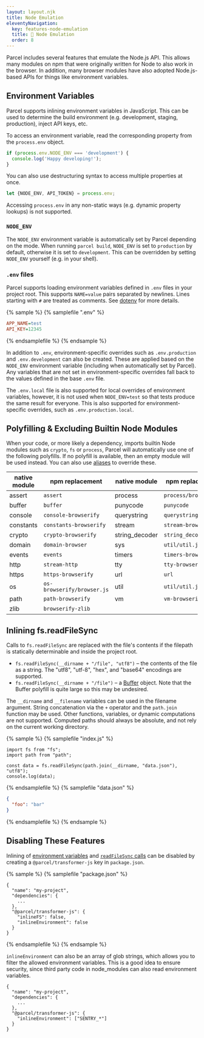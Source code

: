 ```yaml
---
layout: layout.njk
title: Node Emulation
eleventyNavigation:
  key: features-node-emulation
  title: 🐢 Node Emulation
  order: 8
---
```


Parcel includes several features that emulate the Node.js API. This allows many modules on npm that were originally written for Node to also work in the browser. In addition, many browser modules have also adopted Node.js-based APIs for things like environment variables.

## Environment Variables

Parcel supports inlining environment variables in JavaScript. This can be used to determine the build environment (e.g. development, staging, production), inject API keys, etc.

To access an environment variable, read the corresponding property from the `process.env` object.

```js
if (process.env.NODE_ENV === 'development') {
  console.log('Happy developing!');
}
```

You can also use destructuring syntax to access multiple properties at once.

```js
let {NODE_ENV, API_TOKEN} = process.env;
```

Accessing `process.env` in any non-static ways (e.g. dynamic property lookups) is not supported.

### `NODE_ENV`

The `NODE_ENV` environment variable is automatically set by Parcel depending on the mode. When running `parcel build`, `NODE_ENV` is set to `production` by default, otherwise it is set to `development`. This can be overridden by setting `NODE_ENV` yourself (e.g. in your shell).

### `.env` files

Parcel supports loading environment variables defined in `.env` files in your project root. This supports `NAME=value` pairs separated by newlines. Lines starting with `#` are treated as comments. See [dotenv](https://github.com/motdotla/dotenv) for more details.

{% sample %}
{% samplefile ".env" %}

```ini
APP_NAME=test
API_KEY=12345
```

{% endsamplefile %}
{% endsample %}

In addition to `.env`, environment-specific overrides such as `.env.production` and `.env.development` can also be created. These are applied based on the `NODE_ENV` environment variable (including when automatically set by Parcel). Any variables that are not set in environment-specific overrides fall back to the values defined in the base `.env` file.

The `.env.local` file is also supported for local overrides of environment variables, however, it is not used when `NODE_ENV=test` so that tests produce the same result for everyone. This is also supported for environment-specific overrides, such as `.env.production.local`.

## Polyfilling & Excluding Builtin Node Modules

When your code, or more likely a dependency, imports builtin Node modules such as `crypto`, `fs` or `process`, Parcel will automatically use one of the following polyfills. If no polyfill is available, then an empty module will be used instead. You can also use [aliases](/features/dependency-resolution/#aliases) to override these.

| native module | npm replacement            | native module  | npm replacement      |
| ------------- | -------------------------- | -------------- | -------------------- |
| assert        | `assert`                   | process        | `process/browser.js` |
| buffer        | `buffer`                   | punycode       | `punycode`           |
| console       | `console-browserify`       | querystring    | `querystring-es3`    |
| constants     | `constants-browserify`     | stream         | `stream-browserify`    |
| crypto        | `crypto-browserify`        | string_decoder | `string_decoder`     |
| domain        | `domain-browser`           | sys            | `util/util.js`       |
| events        | `events`                   | timers         | `timers-browserify`  |
| http          | `stream-http`              | tty            | `tty-browserify`     |
| https         | `https-browserify`         | url            | `url`                |
| os            | `os-browserify/browser.js` | util           | `util/util.js`       |
| path          | `path-browserify`          | vm             | `vm-browserify`      |
| zlib          | `browserify-zlib`          |

## Inlining fs.readFileSync

Calls to `fs.readFileSync` are replaced with the file's contents if the filepath is statically determinable and inside the project root.

- `fs.readFileSync(__dirname + "/file", "utf8")` – the contents of the file as a string. The "utf8", "utf-8", "hex", and "base64" encodings are supported.
- `fs.readFileSync(__dirname + "/file")` – a [Buffer](https://nodejs.org/dist/latest-v16.x/docs/api/buffer.html) object. Note that the Buffer polyfill is quite large so this may be undesired.

The `__dirname` and `__filename` variables can be used in the filename argument. String concatenation via the `+` operator and the `path.join` function may be used. Other functions, variables, or dynamic computations are not supported. Computed paths should always be absolute, and not rely on the current working directory.

{% sample %}
{% samplefile "index.js" %}

```js/3
import fs from "fs";
import path from "path";

const data = fs.readFileSync(path.join(__dirname, "data.json"), "utf8");
console.log(data);
```

{% endsamplefile %}
{% samplefile "data.json" %}

```json
{
  "foo": "bar"
}
```

{% endsamplefile %}
{% endsample %}

## Disabling These Features

Inlining of [environment variables](#environment-variables) and [`readFileSync` calls](#inlining-fs.readfilesync) can be disabled by creating a `@parcel/transformer-js` key in `package.json`.

{% sample %}
{% samplefile "package.json" %}

```json5
{
  "name": "my-project",
  "dependencies": {
    ...
  },
  "@parcel/transformer-js": {
    "inlineFS": false,
    "inlineEnvironment": false
  }
}
```

{% endsamplefile %}
{% endsample %}

`inlineEnvironment` can also be an array of glob strings, which allows you to filter the allowed environment variables. This is a good idea to ensure security, since third party code in node_modules can also read environment variables.

```json5
{
  "name": "my-project",
  "dependencies": {
    ...
  },
  "@parcel/transformer-js": {
    "inlineEnvironment": ["SENTRY_*"]
  }
}
```
